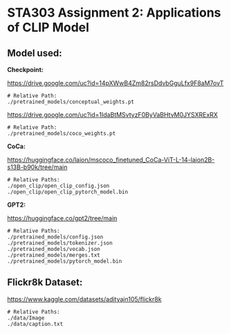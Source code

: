 # STA303 Assignment 2: Applications of CLIP Model

## Model used: 

**Checkpoint:** 

https://drive.google.com/uc?id=14pXWwB4Zm82rsDdvbGguLfx9F8aM7ovT

    # Relative Path:
    ./pretrained_models/conceptual_weights.pt
    
https://drive.google.com/uc?id=1IdaBtMSvtyzF0ByVaBHtvM0JYSXRExRX

    # Relative Path:
    ./pretrained_models/coco_weights.pt
    
**CoCa:** 

https://huggingface.co/laion/mscoco_finetuned_CoCa-ViT-L-14-laion2B-s13B-b90k/tree/main

    # Relative Paths:
    ./open_clip/open_clip_config.json
    ./open_clip/open_clip_pytorch_model.bin

**GPT2:**

https://huggingface.co/gpt2/tree/main
    
    # Relative Paths:
    ./pretrained_models/config.json
    ./pretrained_models/tokenizer.json
    ./pretrained_models/vocab.json
    ./pretrained_models/merges.txt
    ./pretrained_models/pytorch_model.bin

## Flickr8k Dataset: 

https://www.kaggle.com/datasets/adityajn105/flickr8k

    # Relative Paths:
    ./data/Image
    ./data/caption.txt
